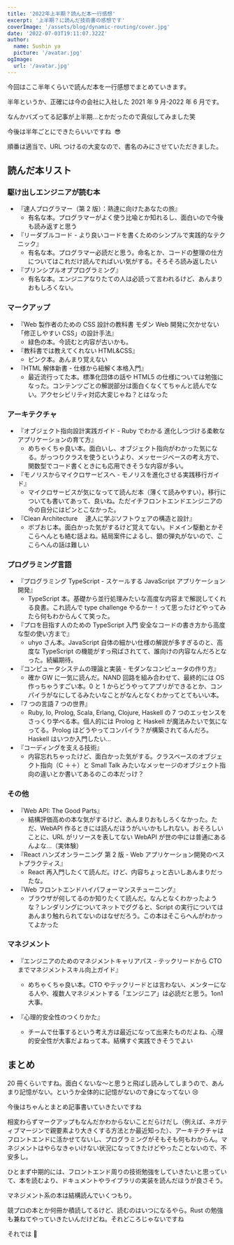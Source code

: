 ```yaml
---
title: '2022年上半期？読んだ本一行感想'
excerpt: '上半期？に読んだ技術書の感想です'
coverImage: '/assets/blog/dynamic-routing/cover.jpg'
date: '2022-07-03T19:11:07.322Z'
author:
  name: Sushin ya
  picture: '/avatar.jpg'
ogImage:
  url: '/avatar.jpg'
---
```


今回はここ半年くらいで読んだ本を一行感想でまとめていきます。

半年というか、正確には今の会社に入社した 2021 年 9 月-2022 年 6 月です。

なんかバズってる記事が上半期...とかだったので真似してみました笑

今後は半年ごとにできたらいいですね  😎

順番は適当で、URL つけるの大変なので、書名のみにさせていただきました。

## 読んだ本リスト

### 駆け出しエンジニアが読む本

- 『達人プログラマー（第 2 版）：熟達に向けたあなたの旅』
  - 有名な本。プログラマーがよく使う比喩とか知れるし、面白いので今後も読み返すと思う
- 『リーダブルコード - より良いコードを書くためのシンプルで実践的なテクニック』
  - 有名な本。プログラマー必読だと思う。命名とか、コードの整理の仕方についてはこれだけ読んでればいい気がする。そろそろ読み返したい
- 『プリンシプルオブプログラミング』
  - 有名な本。エンジニアなりたての人は必読って言われるけど、あんまりおもしろくない。

### マークアップ

- 『Web 製作者のための CSS 設計の教科書 モダン Web 開発に欠かせない「修正しやすい CSS」の設計手法』
  - 緑色の本。今読むと内容が古いかも。
- 『教科書では教えてくれない HTML&CSS』
  - ピンク本。あんまり覚えない
- 『HTML 解体新書 - 仕様から紐解く本格入門』
  - 最近流行ってた本。標準化団体の話や HTML5 の仕様については勉強になった。コンテンツごとの解説部分は面白くなくてちゃんと読んでない。アクセシビリティ対応大変じゃね？とはなった

### アーキテクチャ

- 『オブジェクト指向設計実践ガイド - Ruby でわかる 進化しつづける柔軟なアプリケーションの育て方』
  - めちゃくちゃ良い本。面白いし、オブジェクト指向がわかった気になる。がっつりクラスを使うというより、メッセージベースの考え方で、関数型でコード書くときにも応用できそうな内容が多い。
- 『モノリスからマイクロサービスへ - モノリスを進化させる実践移行ガイド』
  - マイクロサービスが気になってて読んだ本（薄くて読みやすい）。移行についても書いてあって、良いね。ただイチフロントエンドエンジニアの今の自分にはピンとこなかった。
- 『Clean Architecture 　達人に学ぶソフトウェアの構造と設計』
  - ボブおじ本。面白かった気がするけど覚えてない。ドメイン駆動とかそこらへんとも絡む話よね。結局案件によるし、銀の弾丸がないので、ここらへんの話は難しい

### プログラミング言語

- 『プログラミング TypeScript - スケールする JavaScript アプリケーション開発』
  - TypeScript 本。基礎から並行処理みたいな高度な内容まで解説してくれる良書。これ読んで type challenge やるかー！って思ったけどやってみたら何もわからんくて笑った。
- 『プロを目指す人のための TypeScript 入門 安全なコードの書き方から高度な型の使い方まで』
  - uhyo さん本。JavaScript 自体の細かい仕様の解説が多すぎるのと、高度な TypeScript の機能がすっ飛ばされてて、誰向けの内容なんだろとなった。続編期待。
- 『コンピュータシステムの理論と実装 - モダンなコンピュータの作り方』
  - 確か GW に一気に読んだ。NAND 回路を組み合わせて、最終的には OS 作っちゃうすごい本。0 と 1 からどうやってアプリができるとか、コンパイラがなにしてるみたいなことがなんとなくわかってとてもいい本。
- 『7 つの言語 7 つの世界』
  - Ruby, Io, Prolog, Scala, Erlang, Clojure, Haskell の 7 つのエッセンスをさっくり学べる本。個人的には Prolog と Haskell が魔法みたいで気になってる。Prolog はどうやってコンパイラ？が構築されてるんだろ。Haskell はいつか入門したい...
- 『コーディングを支える技術』
  - 内容忘れちゃったけど、面白かった気がする。クラスベースのオブジェクト指向（C ＋＋）と Small Talk みたいなメッセージのオブジェクト指向の違いとか書いてあるのこの本だっけ？

### その他

- 『Web API: The Good Parts』
  - 結構評価高めの本な気がするけど、あんまりおもしろくなかった。ただ、WebAPI 作るときには読んだほうがいいかもしれない。おそろしいことに、URL がリソースを表してない WebAPI が世の中には普通にあるんよな...（実体験）
- 『React ハンズオンラーニング 第 2 版 - Web アプリケーション開発のベストプラクティス』
  - React 再入門したくて読んだ。けど、内容ちょっと古いしあんまりだったな。
- 『Web フロントエンドハイパフォーマンスチューニング』
  - ブラウザが何してるのか知りたくて読んだ。なんとなくわかったような？レンダリングについてネットでググると、Script の実行についてはあんまり触れられてないのはなぜだろう。この本はそこらへんがわかってよかった

### マネジメント

- 『エンジニアのためのマネジメントキャリアパス - テックリードから CTO までマネジメントスキル向上ガイド』

  - めちゃくちゃ良い本。CTO やテックリードとは言わない、メンターになる人や、複数人マネジメントする「エンジニア」は必読だと思う。1on1 大事。

- 『心理的安全性のつくりかた』
  - チームで仕事するという考え方は最近になって出来たものだよね、心理的安全性が大事だよねって本。結構すぐ実践できそうでよい

## まとめ

20 冊くらいですね。面白くないな〜と思うと飛ばし読みしてしまうので、あんまり記憶がない。というか全体的に記憶がないので身になってない 😢

今後はちゃんとまとめ記事書いていきたいですね

相変わらずマークアップもなんだかわからないことだらけだし（例えば、ネガティブマージンで親要素より大きくする方法とか最近知った）、アーキテクチャはフロントエンドに活かせてないし、プログラミングがそもそも何もわからん。マネジメントはやらなきゃいけない状況になってきたけどやったことないので、不安多し。

ひとまず中期的には、フロントエンド周りの技術勉強をしていきたいと思っていて、本を読むより、ドキュメントやライブラリの実装を読んだほうが良さそう。

マネジメント系の本は結構読んでいくつもり。

競プロの本とか何冊か積読してるけど、読むのはいつになるやら。Rust の勉強も兼ねてやっていきたいんだけどね。それどころじゃないですね

それでは 👋
